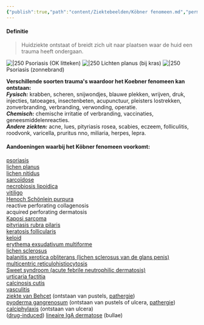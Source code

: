 ```yaml
---
{"publish":true,"path":"content/Ziektebeelden/Köbner fenomeen.md","permalink":"/content/ziektebeelden/koebner-fenomeen/","title":"Köbner fenomeen","tags":["Dermatologie/Inflammatoire_dermatosen","Ziektebeeld"]}
---
```



#### Definitie
> Huidziekte ontstaat of breidt zich uit naar plaatsen waar de huid een trauma heeft ondergaan.

![|250](https://i.imgur.com/CpTJdz6.png)
Psoriasis (OK litteken)
![|250](https://i.imgur.com/itlp7Ut.png)
Lichten planus (bij kras)
![|250](https://i.imgur.com/2ZqbuID.png)
Psoriasis (zonnebrand)



**Verschillende soorten trauma's waardoor het Koebner fenomeen kan ontstaan:**  
**_Fysisch:_** krabben, scheren, snijwondjes, blauwe plekken, wrijven, druk, injecties, tatoeages, insectenbeten, acupunctuur, pleisters lostrekken, zonverbranding, verbranding, verwonding, operatie.  
**_Chemisch:_** chemische irritatie of verbranding, vaccinaties, geneesmiddelenreacties.  
**_Andere ziekten:_** acne, lues, pityriasis rosea, scabies, eczeem, folliculitis, roodvonk, varicella, pruritus nno, miliaria, herpes, lepra.


  
#### Aandoeningen waarbij het Köbner fenomeen voorkomt:
[psoriasis](https://www.huidziekten.nl/zakboek/dermatosen/ptxt/Psoriasis.htm)  
[lichen planus](https://www.huidziekten.nl/zakboek/dermatosen/ltxt/LichenPlanus.htm)  
[lichen nitidus](https://www.huidziekten.nl/zakboek/dermatosen/ltxt/LichenNitidus.htm)  
[sarcoïdose](https://www.huidziekten.nl/zakboek/dermatosen/stxt/Sarcoidose.htm)  
[necrobiosis lipoidica](https://www.huidziekten.nl/zakboek/dermatosen/ntxt/NecrobiosisLipoidica.htm)  
[vitiligo](https://www.huidziekten.nl/zakboek/dermatosen/vtxt/Vitiligo.htm)  
[Henoch Schönlein purpura](https://www.huidziekten.nl/zakboek/dermatosen/htxt/HenochSchonlein.htm)  
reactive perforating collagenosis  
acquired perforating dermatosis  
[Kaposi sarcoma](https://www.huidziekten.nl/zakboek/dermatosen/ktxt/KaposiSarcoom.htm)  
[pityriasis rubra pilaris](https://www.huidziekten.nl/zakboek/dermatosen/ptxt/PityriasisRubraPilaris.htm)  
[keratosis follicularis](https://www.huidziekten.nl/zakboek/dermatosen/ktxt/KeratosisPilaris.htm)  
[keloid](https://www.huidziekten.nl/zakboek/dermatosen/ktxt/Keloid.htm)  
[erythema exsudativum multiforme](https://www.huidziekten.nl/zakboek/dermatosen/etxt/ErythemaExsudativumMultiforme.htm)  
[lichen sclerosus](https://www.huidziekten.nl/zakboek/dermatosen/ltxt/LichenSclerosus.htm)  
[balanitis xerotica obliterans (lichen sclerosus van de glans penis)](https://www.huidziekten.nl/zakboek/dermatosen/ltxt/LichenSclerosus.htm)  
[multicentric reticulohistiocytosis](https://www.huidziekten.nl/zakboek/dermatosen/mtxt/multicentric-reticulohistiocytosis.htm)  
[Sweet syndroom (acute febrile neutrophilic dermatosis)](https://www.huidziekten.nl/zakboek/dermatosen/stxt/SweetSyndroom.htm)  
[urticaria factitia](https://www.huidziekten.nl/zakboek/dermatosen/dtxt/dermografisme-urticaria-factitia.htm)  
[calcinosis cutis](https://www.huidziekten.nl/zakboek/dermatosen/ctxt/CalcinosisCutis.htm)  
[vasculitis](https://www.huidziekten.nl/zakboek/dermatosen/vtxt/VasculitisLeukocytoclastisch.htm)  
[ziekte van Behçet](https://www.huidziekten.nl/zakboek/dermatosen/btxt/Behcet.htm) (ontstaan van pustels, [pathergie](https://www.huidziekten.nl/zakboek/dermatosen/ptxt/Pathergie.htm))  
[pyoderma gangrenosum](https://www.huidziekten.nl/zakboek/dermatosen/ptxt/PyodermaGangrenosum.htm) (ontstaan van pustels of ulcera, [pathergie](https://www.huidziekten.nl/zakboek/dermatosen/ptxt/Pathergie.htm))  
[calciphylaxis](https://www.huidziekten.nl/zakboek/dermatosen/ctxt/CalciphylaxisCutis.htm) (ontstaan van ulcera)  
([drug-induced](https://www.huidziekten.nl/zakboek/dermatosen/dtxt/drug-induced-IgA-dermatosis.htm)) [lineaire IgA dermatose](https://www.huidziekten.nl/zakboek/dermatosen/ltxt/LineaireIgADermatose.htm) (bullae)